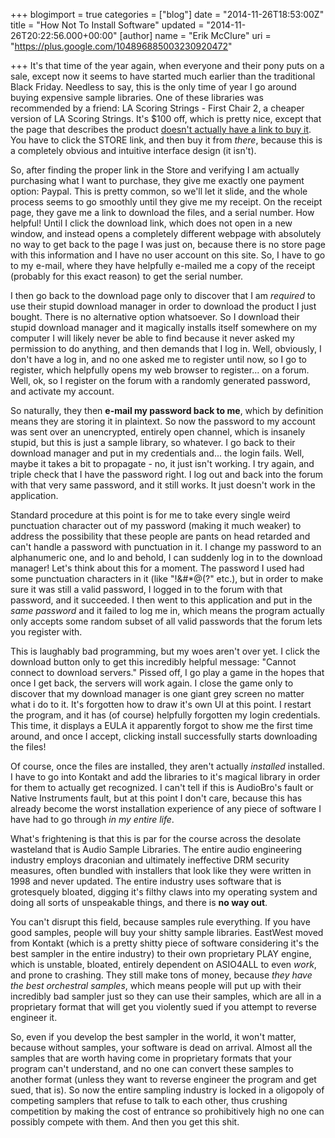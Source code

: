 +++
blogimport = true
categories = ["blog"]
date = "2014-11-26T18:53:00Z"
title = "How Not To Install Software"
updated = "2014-11-26T20:22:56.000+00:00"
[author]
name = "Erik McClure"
uri = "https://plus.google.com/104896885003230920472"

+++
It's that time of the year again, when everyone and their pony puts on a sale, except now it seems to have started much earlier than the traditional Black Friday. Needless to say, this is the only time of year I go around buying expensive sample libraries. One of these libraries was recommended by a friend: LA Scoring Strings - First Chair 2, a cheaper version of LA Scoring Strings. It's $100 off, which is pretty nice, except that the page that describes the product [doesn't actually have a link to buy it](http://audiobro.com/la-scoring-strings/la-scoring-strings-first-chair/). You have to click the STORE link, and then buy it from *there*, because this is a completely obvious and intuitive interface design (it isn't).

So, after finding the proper link in the Store and verifying I am actually purchasing what I want to purchase, they give me exactly one payment option: Paypal. This is pretty common, so we'll let it slide, and the whole process seems to go smoothly until they give me my receipt. On the receipt page, they gave me a link to download the files, and a serial number. How helpful! Until I click the download link, which does not open in a new window, and instead opens a completely different webpage with absolutely no way to get back to the page I was just on, because there is no store page with this information and I have no user account on this site. So, I have to go to my e-mail, where they have helpfully e-mailed me a copy of the receipt (probably for this exact reason) to get the serial number.

I then go back to the download page only to discover that I am *required* to use their stupid download manager in order to download the product I just bought. There is no alternative option whatsoever. So I download their stupid download manager and it magically installs itself somewhere on my computer I will likely never be able to find because it never asked my permission to do anything, and then demands that I log in. Well, obviously, I don't have a log in, and no one asked me to register until now, so I go to register, which helpfully opens my web browser to register... on a forum. Well, ok, so I register on the forum with a randomly generated password, and activate my account.

So naturally, they then **e-mail my password back to me**, which by definition means they are storing it in plaintext. So now the password to my account was sent over an unencrypted, entirely open channel, which is insanely stupid, but this is just a sample library, so whatever. I go back to their download manager and put in my credentials and... the login fails. Well, maybe it takes a bit to propagate - no, it just isn't working. I try again, and triple check that I have the password right. I log out and back into the forum with that very same password, and it still works. It just doesn't work in the application.

Standard procedure at this point is for me to take every single weird punctuation character out of my password (making it much weaker) to address the possibility that these people are pants on head retarded and can't handle a password with punctuation in it. I change my password to an alphanumeric one, and lo and behold, I can suddenly log in to the download manager! Let's think about this for a moment. The password I used had some punctuation characters in it (like "!&#*@(?" etc.), but in order to make sure it was still a valid password, I logged in to the forum with that password, and it succeeded. I then went to this application and put in the *same password* and it failed to log me in, which means the program actually only accepts some random subset of all valid passwords that the forum lets you register with.

This is laughably bad programming, but my woes aren't over yet. I click the download button only to get this incredibly helpful message: "Cannot connect to download servers." Pissed off, I go play a game in the hopes that once I get back, the servers will work again. I close the game only to discover that my download manager is one giant grey screen no matter what i do to it. It's forgotten how to draw it's own UI at this point. I restart the program, and it has (of course) helpfully forgotten my login credentials. This time, it displays a EULA it apparently forgot to show me the first time around, and once I accept, clicking install successfully starts downloading the files!

Of course, once the files are installed, they aren't actually *installed* installed. I have to go into Kontakt and add the libraries to it's magical library in order for them to actually get recognized. I can't tell if this is AudioBro's fault or Native Instruments fault, but at this point I don't care, because this has already become the worst installation experience of any piece of software I have had to go through *in my entire life*.

What's frightening is that this is par for the course across the desolate wasteland that is Audio Sample Libraries. The entire audio engineering industry employs draconian and ultimately ineffective DRM security measures, often bundled with installers that look like they were written in 1998 and never updated. The entire industry uses software that is grotesquely bloated, digging it's filthy claws into my operating system and doing all sorts of unspeakable things, and there is **no way out**.

You can't disrupt this field, because samples rule everything. If you have good samples, people will buy your shitty sample libraries. EastWest moved from Kontakt (which is a pretty shitty piece of software considering it's the best sampler in the entire industry) to their own proprietary PLAY engine, which is unstable, bloated, entirely dependent on ASIO4ALL to even *work*, and prone to crashing. They still make tons of money, because *they have the best orchestral samples*, which means people will put up with their incredibly bad sampler just so they can use their samples, which are all in a proprietary format that will get you violently sued if you attempt to reverse engineer it.

So, even if you develop the best sampler in the world, it won't matter, because without samples, your software is dead on arrival. Almost all the samples that are worth having come in proprietary formats that your program can't understand, and no one can convert these samples to another format (unless they want to reverse engineer the program and get sued, that is). So now the entire sampling industry is locked in a oligopoly of competing samplers that refuse to talk to each other, thus crushing competition by making the cost of entrance so prohibitively high no one can possibly compete with them. And then you get this shit.
